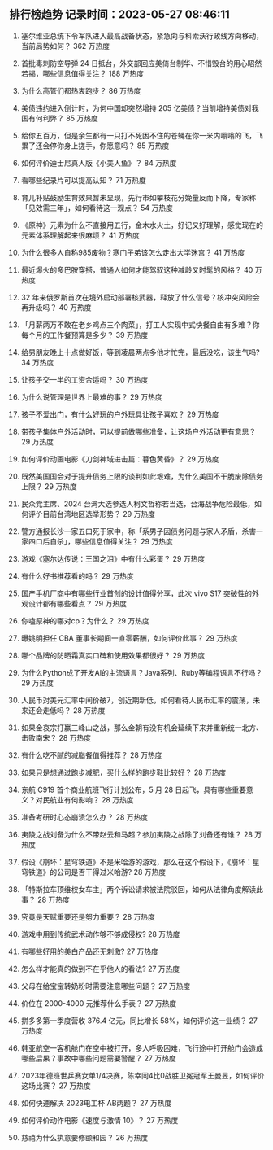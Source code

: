 
## 排行榜趋势 记录时间：2023-05-27 08:46:11
  
  1. 塞尔维亚总统下令军队进入最高战备状态，紧急向与科索沃行政线方向移动，当前局势如何？ 362 万热度
    
  2. 首批毒刺防空导弹 24 日抵台，外交部回应美倚台制华、不惜毁台的用心昭然若揭，哪些信息值得关注？ 188 万热度
    
  3. 为什么高管们都热衷跑步？ 86 万热度
    
  4. 美债违约进入倒计时，为何中国却突然增持 205 亿美债？当前增持美债对我国有何利弊？ 85 万热度
    
  5. 给你五百万，但是余生都有一只打不死困不住的苍蝇在你一米内嗡嗡的飞，飞累了还会停你身上搓手，你愿意吗？ 85 万热度
    
  6. 如何评价迪士尼真人版《小美人鱼》？ 84 万热度
    
  7. 看哪些纪录片可以提高认知？ 71 万热度
    
  8. 育儿补贴鼓励生育效果暂未显现，先行市如攀枝花分娩量反而下降，专家称「见效需三年」，如何看待这一观点？ 54 万热度
    
  9. 《原神》元素为什么不直接用五行，金木水火土，好记又好理解，感觉现在的元素体系理解起来很麻烦？ 41 万热度
    
  10. 为什么很多人自称985废物？寒门子弟该怎么走出大学迷宫？ 41 万热度
    
  11. 最近爆火的多巴胺穿搭，普通人如何才能驾驭这种减龄又时髦的风格？ 40 万热度
    
  12. 32 年来俄罗斯首次在境外启动部署核武器，释放了什么信号？核冲突风险会再升级吗？ 40 万热度
    
  13. 「月薪两万不敢在老乡鸡点三个肉菜」，打工人实现中式快餐自由有多难？你每个月的工作餐预算是多少？ 39 万热度
    
  14. 给男朋友晚上十点做好饭，等到凌晨两点多他才忙完，最后没吃，该生气吗? 34 万热度
    
  15. 让孩子交一半的工资合适吗？ 30 万热度
    
  16. 为什么说管理是世界上最难的事？ 29 万热度
    
  17. 孩子不爱出门，有什么好玩的户外玩具让孩子喜欢？ 29 万热度
    
  18. 带孩子集体户外活动时，可以提前做哪些准备，让这场户外活动更有意思？ 29 万热度
    
  19. 如何评价动画电影《刀剑神域进击篇：暮色黄昏》？ 29 万热度
    
  20. 既然美国国会对于提升债务上限的谈判如此艰难，为什么美国不干脆废除债务上限？ 29 万热度
    
  21. 民众党主席、2024 台湾大选参选人柯文哲称若当选，台海战争危险最低，如何评价目前台湾地区选举形势？ 29 万热度
    
  22. 警方通报长沙一家五口死于家中，称「系男子因债务问题与家人矛盾，杀害一家四口后自杀」，哪些信息值得关注？ 29 万热度
    
  23. 游戏《塞尔达传说：王国之泪》中有什么彩蛋？ 29 万热度
    
  24. 有什么好书推荐看的吗？ 29 万热度
    
  25. 国产手机厂商中有哪些行业首创的设计值得分享，此次 vivo S17 突破性的外观设计都有哪些看点？ 29 万热度
    
  26. 你嗑原神的哪对cp？为什么？ 29 万热度
    
  27. 曝姚明担任 CBA 董事长期间一直零薪酬，如何评价此事？ 29 万热度
    
  28. 哪个品牌的防晒霜真实口碑和使用效果都很好？ 29 万热度
    
  29. 为什么Python成了开发AI的主流语言？Java系列、Ruby等编程语言不行吗？ 29 万热度
    
  30. 人民币对美元汇率中间价破7，创近期新低，如何看待人民币汇率的震荡，未来还会走低吗？ 28 万热度
    
  31. 如果金哀宗打赢三峰山之战，那么金朝有没有机会延续下来并重新统一北方、击败南宋？ 28 万热度
    
  32. 有什么吃不腻的减脂餐值得推荐？ 28 万热度
    
  33. 如果只是想通过跑步减肥，买什么样的跑步鞋比较好？ 28 万热度
    
  34. 东航 C919 首个商业航班飞行计划公布，5 月 28 日起飞，具有哪些重要意义？对民航业有何影响？ 28 万热度
    
  35. 准备考研时心态崩溃怎么办？ 28 万热度
    
  36. 夷陵之战刘备为什么不带赵云和马超？参加夷陵之战除了刘备还有谁？ 28 万热度
    
  37. 假设《崩坏：星穹铁道》不是米哈游的游戏，那么在这个假设下，《崩坏：星穹铁道》的公司是否干得过米哈游? 28 万热度
    
  38. 「特斯拉车顶维权女车主」两个诉讼请求被法院驳回，如何从法律角度解读此事？ 28 万热度
    
  39. 究竟是天赋重要还是努力重要？ 28 万热度
    
  40. 游戏中用到传统武术动作够不够成侵权? 28 万热度
    
  41. 有哪些好用的美白产品还无刺激? 27 万热度
    
  42. 怎么样才能真的做到不在乎他人的看法? 27 万热度
    
  43. 父母在给宝宝转奶粉时需要注意哪些问题？ 27 万热度
    
  44. 价位在 2000-4000 元推荐什么手表？ 27 万热度
    
  45. 拼多多第一季度营收 376.4 亿元，同比增长 58%，如何评价这一业绩？ 27 万热度
    
  46. 韩亚航空一客机舱门在空中被打开，多人呼吸困难，飞行途中打开舱门会造成哪些后果？事故中哪些问题需要警醒？ 27 万热度
    
  47. 2023年德班世乒赛女单1/4决赛，陈幸同4比0战胜卫冕冠军王曼昱，如何评价这场比赛？ 27 万热度
    
  48. 如何快速解决 2023电工杯 AB两题？ 27 万热度
    
  49. 如何评价动作电影《速度与激情 10》？ 27 万热度
    
  50. 慈禧为什么执意要修颐和园？ 26 万热度
    